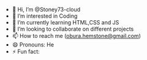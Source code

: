 - 👋 Hi, I’m @Stoney73-cloud
- 👀 I’m interested in Coding
- 🌱 I’m currently learning HTML,CSS and JS
- 💞️ I’m looking to collaborate on different projects
- 📫 How to reach me (obura.hemstone@gmail.com)
- 😄 Pronouns: He
- ⚡ Fun fact: 

<!---
Stoney73-cloud/Stoney73-cloud is a ✨ special ✨ repository because its `README.md` (this file) appears on your GitHub profile.
You can click the Preview link to take a look at your changes.
--->
